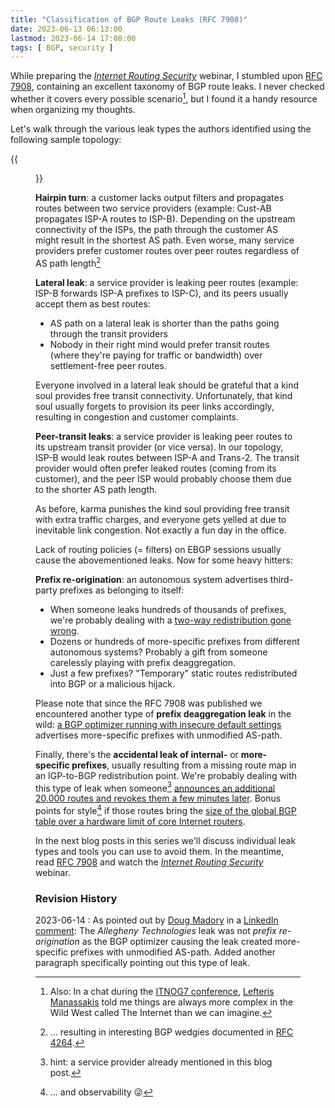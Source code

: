 ```yaml
---
title: "Classification of BGP Route Leaks (RFC 7908)"
date: 2023-06-13 06:13:00
lastmod: 2023-06-14 17:08:00
tags: [ BGP, security ]
---
```

While preparing the *[Internet Routing Security](https://www.ipspace.net/Internet_Routing_Security)* webinar, I stumbled upon [RFC 7908](https://www.rfc-editor.org/rfc/rfc7908.html), containing an excellent taxonomy of BGP route leaks. I never checked whether it covers every possible scenario[^EPS], but I found it a handy resource when organizing my thoughts.

Let's walk through the various leak types the authors identified using the following sample topology:
<!--more-->
{{<figure src="/2023/06/bgp-leak-topology.png">}}
[^EPS]: Also: In a chat during the [ITNOG7 conference](https://www.itnog.it/itnog7/), [Lefteris Manassakis](https://manassakis.net/) told me things are always more complex in the Wild West called The Internet than we can imagine.

**Hairpin turn**: a customer lacks output filters and propagates routes between two service providers (example: Cust-AB propagates ISP-A routes to ISP-B). Depending on the upstream connectivity of the ISPs, the path through the customer AS might result in the shortest AS path. Even worse, many service providers prefer customer routes over peer routes regardless of AS path length[^BW]

[^BW]: ... resulting in interesting BGP wedgies documented in [RFC 4264](https://www.rfc-editor.org/rfc/rfc4264.html).

**Lateral leak**: a service provider is leaking peer routes (example: ISP-B forwards ISP-A prefixes to ISP-C), and its peers usually accept them as best routes:

-   AS path on a lateral leak is shorter than the paths going through the transit providers
-   Nobody in their right mind would prefer transit routes (where they're paying for traffic or bandwidth) over settlement-free peer routes.

Everyone involved in a lateral leak should be grateful that a kind soul provides free transit connectivity. Unfortunately, that kind soul usually forgets to provision its peer links accordingly, resulting in congestion and customer complaints.

**Peer-transit leaks**: a service provider is leaking peer routes to its upstream transit provider (or vice versa). In our topology, ISP-B would leak routes between ISP-A and Trans-2. The transit provider would often prefer leaked routes (coming from its customer), and the peer ISP would probably choose them due to the shorter AS path length.

As before, karma punishes the kind soul providing free transit with extra traffic charges, and everyone gets yelled at due to inevitable link congestion. Not exactly a fun day in the office.

Lack of routing policies (= filters) on EBGP sessions usually cause the abovementioned leaks. Now for some heavy hitters:

**Prefix re-origination**: an autonomous system advertises third-party prefixes as belonging to itself:

-   When someone leaks hundreds of thousands of prefixes, we're probably dealing with a [two-way redistribution gone wrong](/2020/10/redistributing-bgp-into-ospf.html).
-   Dozens or hundreds of more-specific prefixes from different autonomous systems? Probably a gift from someone carelessly playing with prefix deaggregation.
-   Just a few prefixes? "Temporary" static routes redistributed into BGP or a malicious hijack.

Please note that since the RFC 7908 was published we encountered another type of **prefix deaggregation leak** in the wild: [a BGP optimizer running with insecure default settings](https://blog.cloudflare.com/how-verizon-and-a-bgp-optimizer-knocked-large-parts-of-the-internet-offline-today/) advertises more-specific prefixes with unmodified AS-path.

Finally, there's the **accidental leak of internal-** or **more-specific prefixes**, usually resulting from a missing route map in an IGP-to-BGP redistribution point. We're probably dealing with this type of leak when someone[^AM] [announces an additional 20.000 routes and revokes them a few minutes later](https://www.bgpmon.net/what-caused-todays-internet-hiccup/). Bonus points for style[^OBS] if those routes bring the [size of the global BGP table over a hardware limit of core Internet routers](https://labs.apnic.net/index.php/2014/09/30/whats-so-special-about-512/).

In the next blog posts in this series we'll discuss individual leak types and tools you can use to avoid them. In the meantime, read [RFC 7908](https://www.rfc-editor.org/rfc/rfc7908.html) and watch the *[Internet Routing Security](https://www.ipspace.net/Internet_Routing_Security)* webinar.

### Revision History

2023-06-14
: As pointed out by [Doug Madory](https://www.linkedin.com/in/dougmadory/) in a [LinkedIn comment](https://www.linkedin.com/feed/update/urn:li:activity:7074447878680653824/): The _Allegheny Technologies_ leak was not *prefix re-origination* as the BGP optimizer causing the leak created more-specific prefixes with unmodified AS-path. Added another paragraph specifically pointing out this type of leak.

[^AM]: hint: a service provider already mentioned in this blog post.

[^OBS]: ... and observability 😜